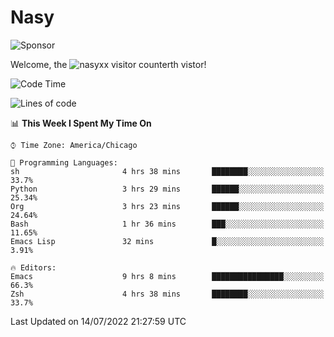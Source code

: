 # Nasy

<!--
<p align="center">
<img height="200" src="https://github-readme-stats.vercel.app/api?username=nasyxx&count_private=true&show_icons=true&theme=dracula&include_all_commits=true"/>
<img height="200" src="https://github-readme-stats.vercel.app/api/top-langs/?username=nasyxx&theme=dracula&hide=html,jupyter+notebook&count_private=true&show_icons=true"/>
</p>

  
----------------
-->

![Sponsor](https://img.shields.io/static/v1.svg?label=Sponsor&message=%E2%9D%A4&logo=GitHub&style=flat&color=pink)
 
Welcome, the ![nasyxx visitor counter](https://count.getloli.com/get/@nasyxx?theme=rule34)th vistor!
 
<!--START_SECTION:waka-->
![Code Time](http://img.shields.io/badge/Code%20Time-2%2C514%20hrs%2023%20mins-blue)

![Lines of code](https://img.shields.io/badge/From%20Hello%20World%20I%27ve%20Written-5%20Million%20lines%20of%20code-blue)

📊 **This Week I Spent My Time On** 

```text
⌚︎ Time Zone: America/Chicago

💬 Programming Languages: 
sh                       4 hrs 38 mins       ████████░░░░░░░░░░░░░░░░░   33.7% 
Python                   3 hrs 29 mins       ██████░░░░░░░░░░░░░░░░░░░   25.34% 
Org                      3 hrs 23 mins       ██████░░░░░░░░░░░░░░░░░░░   24.64% 
Bash                     1 hr 36 mins        ███░░░░░░░░░░░░░░░░░░░░░░   11.65% 
Emacs Lisp               32 mins             █░░░░░░░░░░░░░░░░░░░░░░░░   3.91%

🔥 Editors: 
Emacs                    9 hrs 8 mins        ████████████████░░░░░░░░░   66.3% 
Zsh                      4 hrs 38 mins       ████████░░░░░░░░░░░░░░░░░   33.7%

```


 Last Updated on 14/07/2022 21:27:59 UTC
<!--END_SECTION:waka-->

<!-- ![visitors](https://visitor-badge.laobi.icu/badge?page_id=nasyxx.nasyxx) -->
